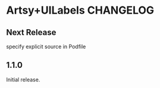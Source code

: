 # Artsy+UILabels CHANGELOG

## Next Release
specify explicit source in Podfile

## 1.1.0

Initial release.
